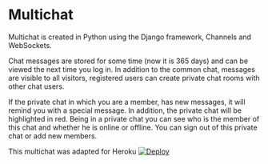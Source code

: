 # Multichat

Multichat is created in Python using the Django framework, Channels and WebSockets.

Chat messages are stored for some time (now it is 365 days) and can be viewed the next time you log in. In addition to the common chat, messages are visible to all visitors, registered users can create private chat rooms with other chat users.

If the private chat in which you are a member, has new messages, it will remind you with a special message. In addition, the private chat will be highlighted in red. Being in a private chat you can see who is the member of this chat and whether he is online or offline. You can sign out of this private chat or add new members.

This multichat was adapted for Heroku 
[![Deploy](https://www.herokucdn.com/deploy/button.svg)](https://heroku.com/deploy?template=https://github.com/YuriiNech/Multichat)
